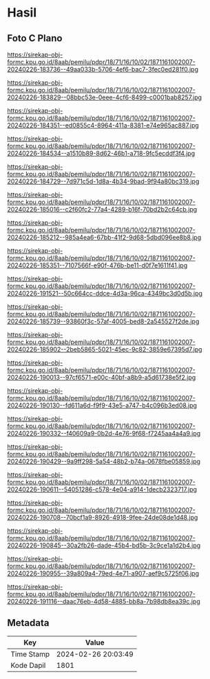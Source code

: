 # Hasil

## Foto C Plano

https://sirekap-obj-formc.kpu.go.id/8aab/pemilu/pdpr/18/71/16/10/02/1871161002007-20240226-183736--49aa033b-5706-4ef6-bac7-3fec0ed281f0.jpg

https://sirekap-obj-formc.kpu.go.id/8aab/pemilu/pdpr/18/71/16/10/02/1871161002007-20240226-183829--08bbc53e-0eee-4cf6-8499-c0001bab8257.jpg

https://sirekap-obj-formc.kpu.go.id/8aab/pemilu/pdpr/18/71/16/10/02/1871161002007-20240226-184351--ed0855c4-8964-411a-8381-e74e965ac887.jpg

https://sirekap-obj-formc.kpu.go.id/8aab/pemilu/pdpr/18/71/16/10/02/1871161002007-20240226-184534--a1510b89-8d62-46b1-a718-9fc5ecddf3f4.jpg

https://sirekap-obj-formc.kpu.go.id/8aab/pemilu/pdpr/18/71/16/10/02/1871161002007-20240226-184729--7d971c5d-1d8a-4b34-9bad-9f94a80bc319.jpg

https://sirekap-obj-formc.kpu.go.id/8aab/pemilu/pdpr/18/71/16/10/02/1871161002007-20240226-185016--c2f60fc2-77a4-4289-b16f-70bd2b2c64cb.jpg

https://sirekap-obj-formc.kpu.go.id/8aab/pemilu/pdpr/18/71/16/10/02/1871161002007-20240226-185212--985a4ea6-67bb-41f2-9d68-5dbd096ee8b8.jpg

https://sirekap-obj-formc.kpu.go.id/8aab/pemilu/pdpr/18/71/16/10/02/1871161002007-20240226-185351--7107566f-e90f-476b-be11-d0f7e1611f41.jpg

https://sirekap-obj-formc.kpu.go.id/8aab/pemilu/pdpr/18/71/16/10/02/1871161002007-20240226-191521--50c664cc-ddce-4d3a-96ca-4349bc3d0d5b.jpg

https://sirekap-obj-formc.kpu.go.id/8aab/pemilu/pdpr/18/71/16/10/02/1871161002007-20240226-185739--93860f3c-57af-4005-bed8-2a545527f2de.jpg

https://sirekap-obj-formc.kpu.go.id/8aab/pemilu/pdpr/18/71/16/10/02/1871161002007-20240226-185902--2beb5865-5021-45ec-9c82-3859e67395d7.jpg

https://sirekap-obj-formc.kpu.go.id/8aab/pemilu/pdpr/18/71/16/10/02/1871161002007-20240226-190013--97cf6571-e00c-40bf-a8b9-a5d61738e5f2.jpg

https://sirekap-obj-formc.kpu.go.id/8aab/pemilu/pdpr/18/71/16/10/02/1871161002007-20240226-190130--fd611a6d-f9f9-43e5-a747-b4c096b3ed08.jpg

https://sirekap-obj-formc.kpu.go.id/8aab/pemilu/pdpr/18/71/16/10/02/1871161002007-20240226-190332--f40609a9-0b2d-4e76-9f68-f7245aa4a4a9.jpg

https://sirekap-obj-formc.kpu.go.id/8aab/pemilu/pdpr/18/71/16/10/02/1871161002007-20240226-190429--9a9ff298-5a54-48b2-b74a-0678fbe05859.jpg

https://sirekap-obj-formc.kpu.go.id/8aab/pemilu/pdpr/18/71/16/10/02/1871161002007-20240226-190611--54051286-c578-4e04-a914-1decb2323717.jpg

https://sirekap-obj-formc.kpu.go.id/8aab/pemilu/pdpr/18/71/16/10/02/1871161002007-20240226-190708--70bcf1a9-8926-4918-9fee-24de08de1d48.jpg

https://sirekap-obj-formc.kpu.go.id/8aab/pemilu/pdpr/18/71/16/10/02/1871161002007-20240226-190845--30a2fb26-dade-45b4-bd5b-3c9ce1a1d2b4.jpg

https://sirekap-obj-formc.kpu.go.id/8aab/pemilu/pdpr/18/71/16/10/02/1871161002007-20240226-190955--39a809a4-79ed-4e71-a907-aef9c5725f06.jpg

https://sirekap-obj-formc.kpu.go.id/8aab/pemilu/pdpr/18/71/16/10/02/1871161002007-20240226-191116--daac76eb-4d58-4885-bb8a-7b98db8ea39c.jpg


## Metadata

| Key        | Value               |
| ---------- | ------------------- |
| Time Stamp | 2024-02-26 20:03:49 |
| Kode Dapil | 1801                |



